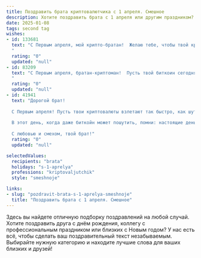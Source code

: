 ```yaml
---
title: Поздравить брата криптовалютчика с 1 апреля. Смешное
description: Хотите поздравить брата с 1 апреля или другим праздником? Наш ИИ создаст незабываемое поздравление, а вы обязательно выделитесь среди других.  
date: 2025-01-08
tags: second tag
wishes:
- id: 133681
  text: "С Первым апреля, мой крипто-братан!  Желаю тебе, чтобы твой крипто-кошелек раздулся не от инфляции, а от прибыли,  а все твои инвестиции взлетели выше, чем курс биткоина в лучшие дни (и приземлились мягко, конечно!). Пусть фортуна улыбнется тебе так широко, как улыбка после успешного майнинга, а баги в твоем коде появляются только 1 апреля!
  "
  rating: "0"
  updated: "null"
- id: 83209
  text: "С Первым апреля, братан-криптоман!  Пусть твой биткоин сегодня взлетит до небес, а все баги в коде растворятся, как снег в марте!  Желаю тебе прибыли, как у самого Сатоси, и чтобы волатильность была только в твоем хорошем настроении!  Надеюсь, твой портфель сегодня не окажется таким же пустым, как мои шутки первого апреля!
  "
  rating: "0"
  updated: "null"
- id: 41941
  text: "Дорогой брат!
  
  С Первым апреля! Пусть твои криптовалюты взлетают так быстро, как шутки на этом празднике! Желаю, чтобы ты всегда находил «золотые» монеты в мире цифрового безумия и не попадался на удочки фейковых ICO. Пусть твое портфолио будет таким же разнообразным, как шутки у нас на семейных праздниках, а вера в рост курса – крепче, чем наши братские связи!
  
  В этот день, когда даже биткойн может пошутить, помни: настоящие деньги – это улыбки и смех! Будь бдителен, не дай рынку себя обмануть, и не забывай: иногда самый большой капитал – это хорошее настроение!
  
  С любовью и смехом, твой брат!"
  rating: "0"
  updated: "null"

selectedValues:
  recipients: "brata"
  holidays: "s-1-aprelya"
  professions: "kriptovaljutchik"
  style: "smeshnoje"

links:
- slug: "pozdravit-brata-s-1-aprelya-smeshnoje"
  title: "Поздравить брата с 1 апреля. Смешное"
---
```


Здесь вы найдете отличную подборку поздравлений на любой случай.
Хотите поздравить друга с днём рождения, коллегу с профессиональным праздником или близких с Новым годом? У нас есть всё, чтобы сделать ваш поздравительный текст незабываемым. Выбирайте нужную категорию и находите лучшие слова для ваших близких и друзей!
